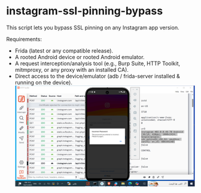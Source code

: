 # instagram-ssl-pinning-bypass
This script lets you bypass SSL pinning on any Instagram app version.

Requirements:
- Frida (latest or any compatible release).
- A rooted Android device or rooted Android emulator.
- A request interception/analysis tool (e.g., Burp Suite, HTTP Toolkit, mitmproxy, or any proxy with an installed CA).
- Direct access to the device/emulator (adb / frida-server installed & running on the device).
![screenshot](./images/screenshot.png)




